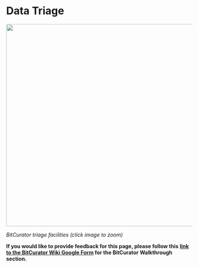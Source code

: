 # **Data Triage**

<img src="./media/image1.png" style="width:6.5in;height:5.70833in" />

*BitCurator triage facilities (click image to zoom)*

**If you would like to provide feedback for this page, please follow
this** **[<u>link to the BitCurator Wiki Google
Form</u>](https://docs.google.com/forms/d/e/1FAIpQLSfbGxcijN4d7OXzhZrKUoKBYrP3UV4X7XfVBf2DxHn-LBF8kQ/viewform?usp=sf_link)
for the BitCurator Walkthrough section.**
